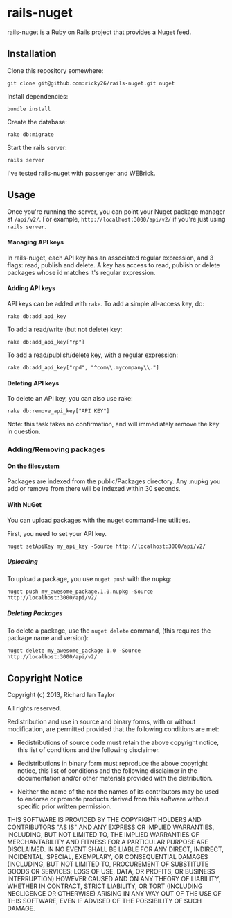 # rails-nuget

rails-nuget is a Ruby on Rails project that provides a Nuget feed.

## Installation

Clone this repository somewhere:
```
git clone git@github.com:ricky26/rails-nuget.git nuget
```

Install dependencies:
```
bundle install
```

Create the database:
```
rake db:migrate
```

Start the rails server:
```
rails server
```

I've tested rails-nuget with passenger and WEBrick.

## Usage

Once you're running the server, you can point your Nuget package manager at `/api/v2/`. For example, `http://localhost:3000/api/v2/` if you're just using `rails server`.

#### Managing API keys

In rails-nuget, each API key has an associated regular expression, and 3 flags: read, publish and delete. A key has access to read, publish or delete packages whose id matches
it's regular expression.

#### Adding API keys

API keys can be added with `rake`. To add a simple all-access key, do:
```
rake db:add_api_key
```

To add a read/write (but not delete) key:
```
rake db:add_api_key["rp"]
```

To add a read/publish/delete key, with a regular expression:
```
rake db:add_api_key["rpd", "^com\\.mycompany\\."]
```

#### Deleting API keys

To delete an API key, you can also use rake:
```
rake db:remove_api_key["API KEY"]
```
Note: this task takes no confirmation, and will immediately remove the key in question.

### Adding/Removing packages

#### On the filesystem

Packages are indexed from the public/Packages directory. Any .nupkg you add or remove from there will be indexed within 30 seconds.

#### With NuGet

You can upload packages with the nuget command-line utilities.

First, you need to set your API key.
```
nuget setApiKey my_api_key -Source http://localhost:3000/api/v2/
```

##### Uploading

To upload a package, you use `nuget push` with the nupkg:
```
nuget push my_awesome_package.1.0.nupkg -Source http://localhost:3000/api/v2/
```

##### Deleting Packages

To delete a package, use the `nuget delete` command, (this requires the package name and version):
```
nuget delete my_awesome_package 1.0 -Source http://localhost:3000/api/v2/
```

## Copyright Notice

Copyright (c) 2013, Richard Ian Taylor

All rights reserved.

Redistribution and use in source and binary forms, with or without
modification, are permitted provided that the following conditions are met:

 * Redistributions of source code must retain the above copyright
 notice, this list of conditions and the following disclaimer.

 * Redistributions in binary form must reproduce the above copyright
 notice, this list of conditions and the following disclaimer in the
 documentation and/or other materials provided with the distribution.

 * Neither the name of the <organization> nor the
 names of its contributors may be used to endorse or promote products
 derived from this software without specific prior written permission.

THIS SOFTWARE IS PROVIDED BY THE COPYRIGHT HOLDERS AND CONTRIBUTORS "AS IS" AND
ANY EXPRESS OR IMPLIED WARRANTIES, INCLUDING, BUT NOT LIMITED TO, THE IMPLIED
WARRANTIES OF MERCHANTABILITY AND FITNESS FOR A PARTICULAR PURPOSE ARE
DISCLAIMED. IN NO EVENT SHALL <COPYRIGHT HOLDER> BE LIABLE FOR ANY
DIRECT, INDIRECT, INCIDENTAL, SPECIAL, EXEMPLARY, OR CONSEQUENTIAL DAMAGES
(INCLUDING, BUT NOT LIMITED TO, PROCUREMENT OF SUBSTITUTE GOODS OR SERVICES;
LOSS OF USE, DATA, OR PROFITS; OR BUSINESS INTERRUPTION) HOWEVER CAUSED AND
ON ANY THEORY OF LIABILITY, WHETHER IN CONTRACT, STRICT LIABILITY, OR TORT
(INCLUDING NEGLIGENCE OR OTHERWISE) ARISING IN ANY WAY OUT OF THE USE OF THIS
SOFTWARE, EVEN IF ADVISED OF THE POSSIBILITY OF SUCH DAMAGE.

